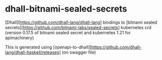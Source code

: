 # dhall-bitnami-sealed-secrets

[Dhall][https://github.com/dhall-lang/dhall-lang] bindings to [bitnami sealed secrets][https://github.com/bitnami-labs/sealed-secrets] kubernetes crd (version 0.17.5 of bitnami sealed secret and kubernetes 1.21 for apimachinery)

This is generated using [openapi-to-dhall][https://github.com/dhall-lang/dhall-haskell/releases] (on swagger file)
